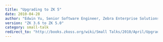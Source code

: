 ```yaml
---
title: "Upgrading to ZK 5"
date: 2010-04-28
author: "Edwin Yu, Senior Software Engineer, Zebra Enterprise Solutions"
version: "ZK 3.6 to ZK 5.0"
category: small-talk
redirect_to: "http://books.zkoss.org/wiki/Small Talks/2010/April/Upgrading to ZK 5"
---
```

